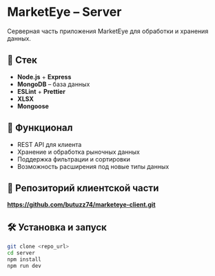 # MarketEye – Server

Серверная часть приложения MarketEye для обработки и хранения данных.

## 🚀 Стек
- **Node.js** + **Express**
- **MongoDB** – база данных
- **ESLint** + **Prettier**
- **XLSX**
- **Mongoose**

## 📂 Функционал
- REST API для клиента
- Хранение и обработка рыночных данных
- Поддержка фильтрации и сортировки
- Возможность расширения под новые типы данных

## 📂 Репозиторий клиентской части
**https://github.com/butuzz74/marketeye-client.git**

## 🛠 Установка и запуск
```bash
git clone <repo_url>
cd server
npm install
npm run dev
